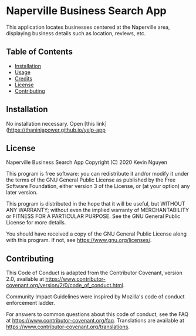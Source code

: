 # Naperville Business Search App

This application locates businesses centered at the Naperville area, displaying business details such as location, reviews, etc.

## Table of Contents

* [Installation](#installation)
* [Usage](#usage)
* [Credits](#credits)
* [License](#license)
* [Contributing](#contributing)

## Installation

No installation necessary. Open [this link](https://thaninjapower.github.io/yelp-app

## License

Naperville Business Search App Copyright (C) 2020 Kevin Nguyen

This program is free software: you can redistribute it and/or modify it under the terms of the GNU General Public License as published by the Free Software Foundation, either version 3 of the License, or (at your option) any later version.

This program is distributed in the hope that it will be useful, but WITHOUT ANY WARRANTY; without even the implied warranty of MERCHANTABILITY or FITNESS FOR A PARTICULAR PURPOSE. See the GNU General Public License for more details.

You should have received a copy of the GNU General Public License along with this program. If not, see https://www.gnu.org/licenses/.

## Contributing

This Code of Conduct is adapted from the Contributor Covenant, version 2.0, available at https://www.contributor-covenant.org/version/2/0/code_of_conduct.html.

Community Impact Guidelines were inspired by Mozilla's code of conduct enforcement ladder.

For answers to common questions about this code of conduct, see the FAQ at https://www.contributor-covenant.org/faq. Translations are available at https://www.contributor-covenant.org/translations.
